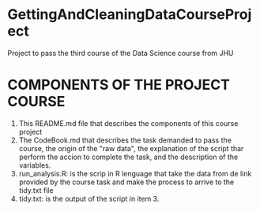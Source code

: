# GettingAndCleaningDataCourseProject
Project to pass the third course of the Data Science course from JHU

# COMPONENTS OF THE PROJECT COURSE
1. This README.md file that describes the components of this course project 
2. The CodeBook.md that describes the task demanded to pass the course, the origin of the "raw data", the explanation of the script thar perform the accion to complete the task, and the description of the variables.
3. run_analysis.R: is the scrip in R lenguage that take the data from de link provided by the course task and make the process to arrive to the tidy.txt file
4. tidy.txt: is the output of the script in item 3.